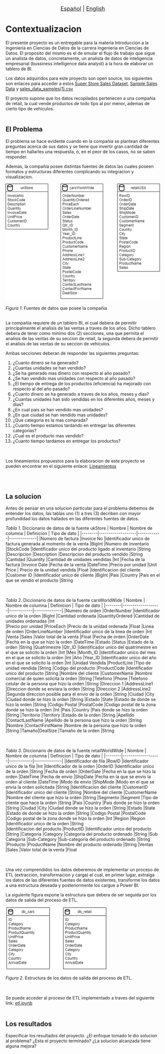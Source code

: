 <p align = "center">
<font size ="4.7px"><a href = "https://github.com/spuerta10/projects/blob/main/stores_sales_bi/recursos/traducciones/nombre_curso_espaniol.md">Español</a>
                                                                              |
<a href = "https://github.com/spuerta10/projects/blob/main/stores_sales_bi/README.md">English</a></font> 
</p>

# Contextualizacion
El presente proyecto es un entregable para la materia Introduccion a la Ingenieria en Ciencias de Datos de la carrera Ingenieria en Ciencias de Datos. El proposito del mismo es el de emular el flujo de trabajo que sigue un analista de datos, concretamente, un analista de datos de inteligencia empresarial (bussiness intelligence data analyst) a la hora de elaborar un tablero de BI.  

Los datos adquiridos para este proyecto son open source, los siguientes son enlaces para acceder a estos [Super Store Sales Dataset](https://www.kaggle.com/datasets/rohitsahoo/sales-forecasting), [Sample Sales Data](https://www.kaggle.com/datasets/kyanyoga/sample-sales-data) y [sales_data_samples(1).csv](https://www.google.com/url?sa=t&rct=j&q=&esrc=s&source=web&cd=&cad=rja&uact=8&ved=2ahUKEwjnkdeF9cn6AhVsmIQIHYtvCSMQFnoECAgQAQ&url=https%3A%2F%2Fintersectjobsims.files.wordpress.com%2F2018%2F06%2Fsales_data_sample-1.xlsx&usg=AOvVaw14wOsod1qZzRAUjfwWpkeL)

El proyecto supone que los datos recopilados pertenecen a una compañia de retail, la cual vende productos de todo tipo al por menor, ademas de cierto tipo de vehiculos. 
<br></br>

## El Problema
El problema se hace evidente cuando en la compañia se plantean diferentes preguntas acerca de sus datos y se tiene que invertir gran cantidad de tiempo en hallarles una respuesta, o, en el peor de los casos, no se saben responder. 

Ademas, la compañia posee distintas fuentes de datos las cuales poseen formatos y estructuras diferentes complicando su integracion y visualizacion.

![](https://github.com/spuerta10/projects/blob/main/stores_sales_bi/recursos/imagenes_y_videos/etl_databases/extract_databases.png)

*Figura 1*. Fuentes de datos que posee la compañia
<br></br>

La compañia requiere de un tablero BI, el cual debera de permitir principalmente el analisis de las ventas a traves de los años. Dicho tablero debera de tener como minimo dos (2) secciones, una que permita el analisis de las ventas de su seccion de retail, la segunda debera de permitir el analisis de las ventas de su seccion de vehiculos.

Ambas secciones deberan de responder las siguientes preguntas:
1. ¿Cuanto dinero se ha generado?
2. ¿Cuantas unidades se han vendido?
3. ¿Se ha generado mas dinero con respecto al año pasado?
4. ¿Se han vendido mas unidades con respecto al año pasado?
5. ¿El tiempo de entrega de los productos (eficiencia) ha mejorado con respecto al del año pasado?
6. ¿Cuanto dinero se ha generado a traves de los años, meses y dias?
7. ¿Cuantas unidades han sido vendidas en los diferentes años, meses y dias?
8. ¿En cual pais se han vendido mas unidades?
9. ¿En que ciudad se han vendido mas unidades?
10. ¿Que categoria es la mas comprada?
11. ¿Cuanto tiempo estamos tardando en entregar las diferentes categorias?
12. ¿Cual es el producto mas vendido?
13. ¿Cuanto tiempo tardamos en entregar los productos?

<br></br>
Los lineamientos propuestos para la elaboracion de este proyecto se pueden encontrar en el siguiente enlace: [Lineamientos](https://github.com/spuerta10/projects/blob/main/stores_sales_bi/recursos/otros/guidelines.pdf)

<br></br>

## La solucion
Antes de pensar en una solucion particular para el problema debemos de entender los datos, las tablas uno (1) a tres (3) decriben con mayor profundidad los datos hallados en las diferentes fuentes de datos.

*Tabla 1*. Diccionario de datos de la fuente ukStore
| Nombre | Nombre de columna | Definicion | Tipo de dato |
|--------|-------------------|------------|--------------|
|Numero de factura |Invoice No |Identificador unico de factura generada al momento de la venta |BigInt 
|Numero de inventario |StockCode |Identificador unico del producto ligado al inventario |String  
|Descripcion |Description |Descripcion del producto vendido |String 
|Cantidad |Quantity |Cantidad de unidades vendidas |Int 
|Fecha de la factura |Invoice Date |Fecha de la venta |DateTime 
|Precio por unidad |Unit Price | Precio de la unidad vendida |Float 
|Identificacion del cliente |Customer ID |Identificador unico de cliente |BigInt
|Pais |Country |Pais en el que se vendio el producto |String

<br> </br>
*Tabla 2*. Diccionario de datos de la fuente carsWorldWide
| Nombre | Nombre de columna | Definicion | Tipo de dato |
|--------|-------------------|------------|--------------|
|Numero de orden |OrderNumber |Identificador unico de la orden |BigInt 
|Cantidad ordenada |QuantityOrdered |Cantidad de unidades ordenadas |Int  
|Precio por unidad |PriceEach |Precio de la unidad ordenada |Float 
|Linea de orden |OrderLineNumber |Identificador unico de la linea de orden |Int 
|Venta |Sales |Valor total de la venta |Float 
|Fecha de orden |OrderDate |Fecha en la que se hizo la orden |DateTime
|Estado |Status |Estado de la orden |String
|Quatrimestre |Qtr_ID |Identificador unico del quatrimestre en el que se solicito la orden |Int
|Mes |Month_ID |Identificador unico del mes en el que se solicito la orden |Int
|Año |Year_ID |Identificador unico del año en el que se solicito la orden |Int
|Unidad Vendida |ProductLine |Tipo de unidad vendida |String
|Codigo del producto |ProductCode |Identificador unico del producto |String
|Nombre del cliente |CustomerName |Nombre comercial de quien solicita la orden |String
|Telefono |Phone |Telefono celular de la persona que hizo la orden |String
|Direccion 1 |AddressLine1 |Direccion donde se enviara la orden |String
|Direccion 2 |AddressLine2 |Segunda direccion posible para el envio de la orden |String
|Ciudad |City |Ciudad donde se hizo la orden |String
|Estado |State |Estado de donde se hizo la orden |String
|Codigo Postal |PostalCode |Codigo postal de la zona donde se hizo la orden |Int
|Pais |Country |Pais donde se hizo la orden |String
|Territorio |Territory |Estado de la orden |String
|Apellido |ContactLastName |Apellido de la persona que hizo la orden |String
|Nombre |ContactFirstName |Nombre de la persona que hizo la orden |String
|Tamaño|DealSize |Tamaño de la orden |String

<br> </br>
*Tabla 3*. Diccionario de datos de la fuente retailWorldWide
| Nombre | Nombre de columna | Definicion | Tipo de dato |
|--------|-------------------|------------|--------------|
|Identificador de fila |RowID |Identificador unico de la fila |Int
|Identificador de la orden |OrderID |Identificador unico de la orden |String
|Fecha de orden |OrderDate |Fecha en la que se hizo la orden |DateTime
|Fecha de envio |ShipDate |Fecha en la que se envio la orden al cliente |DateTime
|Modo de envio |ShipMode |Modo en el que se envia la orden solicitada |String
|Identificacion del cliente |CustomerID |Identificador unico del cliente |String
|Nombre del cliente |CustomerName |Nombre del cliente que hizo la orden |String
|Segmento |Segment |Tipo de cliente que hace la orden |String
|Pais |Country |Pais donde se hizo la orden |String
|Ciudad |City |Ciudad donde se hizo la orden |String
|Estado |State |Estado de donde se hizo la orden |String
|Codigo Postal |PostalCode |Codigo postal de la zona donde se hizo la orden |Int
|Region |Region |Identificador unico de la orden |String  
|Identificacion del producto |ProductID |Identificador unico del producto |String
|Categoria |Category |Categoria del producto ordenado |String
|Sub Categoria |Sub-Category |Sub-categoria del producto ordenado |String
|Producto |ProductName |Nombre del producto ordenado |String
|Ventas |Sales |Valor total de la venta |Float    

<br> </br>
Una vez comprendidos los datos deberemos de implementar un proceso de ETL (extraccion, transformacion y carga) el cual, en primer lugar, extraiga los datos de las diferentes fuentes de datos existentes, transforme los datos a una estructura deseada y posteriormente los cargue a Power BI.

La siguiente figura expone la estructura que debera de ser seguida por los datos de salida del proceso de ETL.

![](https://github.com/spuerta10/projects/blob/main/stores_sales_bi/recursos/imagenes_y_videos/etl_databases/load_databases.png)

*Figura 2*. Estructura de los datos de salida del proceso de ETL.

<br></br>
Se puede acceder al proceso de ETL implementado a traves del siguiente link: [etl.ipynb](https://github.com/spuerta10/projects/tree/main/stores_sales_bi/codigo)
<br></br>

## Los resultados
Especificar los resultados del proyecto. ¿El enfoque tomado le dio solucion al problema? ¿Esta el proyecto terminado? ¿La solucion alcanzada tiene alguna mejora?
<br></br>

